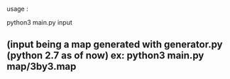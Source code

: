 usage :

python3 main.py input

(input being a map generated with generator.py (python 2.7 as of now)
ex: python3 main.py map/3by3.map
--
